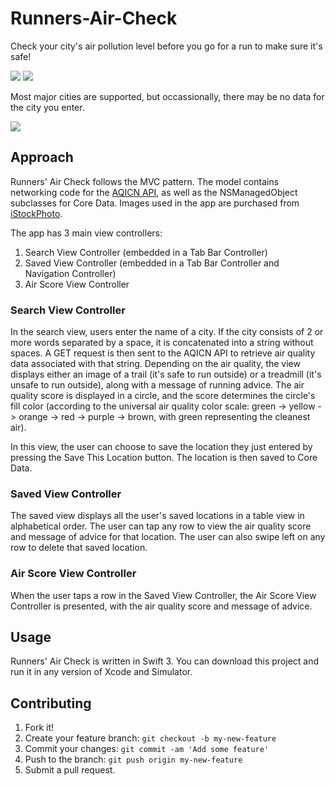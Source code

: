# Runners-Air-Check
Check your city's air pollution level before you go for a run to make sure it's safe!

<img src="https://user-images.githubusercontent.com/11513453/28634261-7c46635c-71eb-11e7-8369-c79c4e660a68.png">  <img src="https://user-images.githubusercontent.com/11513453/28634263-7d5a607c-71eb-11e7-9e18-79a375195ca9.png">  

Most major cities are supported, but occassionally, there may be no data for the city you enter.

<img src="https://user-images.githubusercontent.com/11513453/28634264-7e83d500-71eb-11e7-8847-351f483de362.png">

## Approach
Runners' Air Check follows the MVC pattern. The model contains networking code for the [AQICN API](http://aqicn.org/api/), as well as the NSManagedObject subclasses for Core Data. Images used in the app are purchased from [iStockPhoto](http://www.istockphoto.com/).

The app has 3 main view controllers:
1. Search View Controller (embedded in a Tab Bar Controller)
2. Saved View Controller (embedded in a Tab Bar Controller and Navigation Controller)
3. Air Score View Controller

### Search View Controller
In the search view, users enter the name of a city. If the city consists of 2 or more words separated by a space, it is concatenated into a string without spaces. A GET request is then sent to the AQICN API to retrieve air quality data associated with that string. Depending on the air quality, the view displays either an image of a trail (it's safe to run outside) or a treadmill (it's unsafe to run outside), along with a message of running advice. The air quality score is displayed in a circle, and the score determines the circle's fill color (according to the universal air quality color scale: green -> yellow -> orange -> red -> purple -> brown, with green representing the cleanest air).

In this view, the user can choose to save the location they just entered by pressing the Save This Location button. The location is then saved to Core Data.

### Saved View Controller
The saved view displays all the user's saved locations in a table view in alphabetical order. The user can tap any row to view the air quality score and message of advice for that location. The user can also swipe left on any row to delete that saved location. 

### Air Score View Controller
When the user taps a row in the Saved View Controller, the Air Score View Controller is presented, with the air quality score and message of advice.

## Usage
Runners' Air Check is written in Swift 3. You can download this project and run it in any version of Xcode and Simulator. 

## Contributing
1. Fork it!
2. Create your feature branch: `git checkout -b my-new-feature`
3. Commit your changes: `git commit -am 'Add some feature'`
4. Push to the branch: `git push origin my-new-feature`
5. Submit a pull request.
